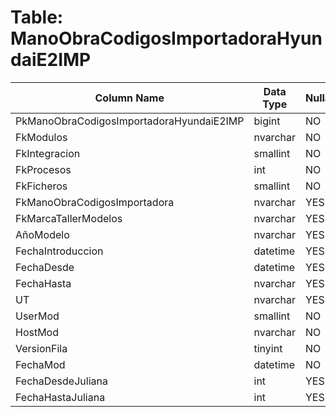 # Table: ManoObraCodigosImportadoraHyundaiE2IMP

| Column Name | Data Type | Nullable |
|-------------|-----------|----------|
| PkManoObraCodigosImportadoraHyundaiE2IMP | bigint | NO |
| FkModulos | nvarchar | NO |
| FkIntegracion | smallint | NO |
| FkProcesos | int | NO |
| FkFicheros | smallint | NO |
| FkManoObraCodigosImportadora | nvarchar | YES |
| FkMarcaTallerModelos | nvarchar | YES |
| AñoModelo | nvarchar | YES |
| FechaIntroduccion | datetime | YES |
| FechaDesde | datetime | YES |
| FechaHasta | nvarchar | YES |
| UT | nvarchar | YES |
| UserMod | smallint | NO |
| HostMod | nvarchar | NO |
| VersionFila | tinyint | NO |
| FechaMod | datetime | NO |
| FechaDesdeJuliana | int | YES |
| FechaHastaJuliana | int | YES |
